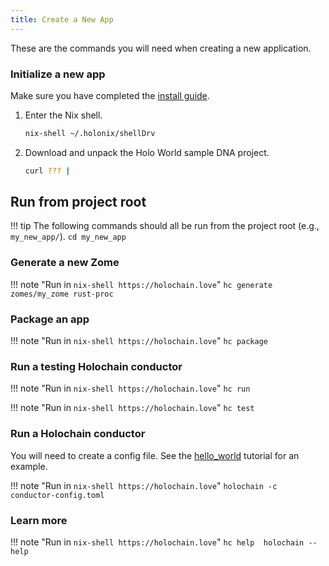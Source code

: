 ```yaml
---
title: Create a New App
---
```


These are the commands you will need when creating a new application.

### Initialize a new app

Make sure you have completed the [install guide](../install).

1. Enter the Nix shell.
    ```bash
    nix-shell ~/.holonix/shellDrv
    ```
2. Download and unpack the Holo World sample DNA project.
    ```bash
    curl ??? | 

## Run from project root 

!!! tip
    The following commands should all be run from the project root (e.g., `my_new_app/`).
    ```
    cd my_new_app
    ```

### Generate a new Zome 

!!! note "Run in `nix-shell https://holochain.love`"
    ```
    hc generate zomes/my_zome rust-proc
    ```

### Package an app 

!!! note "Run in `nix-shell https://holochain.love`"
    ```
    hc package
    ```

### Run a testing Holochain conductor

!!! note "Run in `nix-shell https://holochain.love`"
    ```
    hc run
    ```

!!! note "Run in `nix-shell https://holochain.love`"
    ```
    hc test
    ```

### Run a Holochain conductor
You will need to create a config file. See the [hello_world](tutorials/coreconcepts/hello_world) tutorial for an example.

!!! note "Run in `nix-shell https://holochain.love`"
    ```
    holochain -c conductor-config.toml
    ```

### Learn more

!!! note "Run in `nix-shell https://holochain.love`"
    ```
    hc help 
    holochain --help 
    ```

<script id="asciicast-hSQDLOnyqEN8Jm9Oyb00EDZdX" src="https://asciinema.org/a/hSQDLOnyqEN8Jm9Oyb00EDZdX.js" async data-autoplay="true" data-loop="true"></script>

